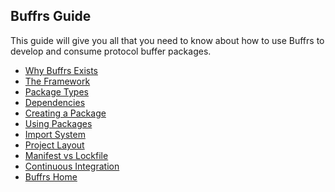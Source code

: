 ## Buffrs Guide

This guide will give you all that you need to know about how to use
Buffrs to develop and consume protocol buffer packages.

* [Why Buffrs Exists](./why-buffrs-exists.md)
* [The Framework](./the-framework.md)
* [Package Types](./package-types.md)
* [Dependencies](./dependencies.md)
* [Creating a Package](./creating-a-package.md)
* [Using Packages](./using-packages.md)
* [Import System](./import-system.md)
* [Project Layout](./project-layout.md)
* [Manifest vs Lockfile](./manifest-vs-lockfile.md)
* [Continuous Integration](./continuous-integration.md)
* [Buffrs Home](./buffrs-home.md)

